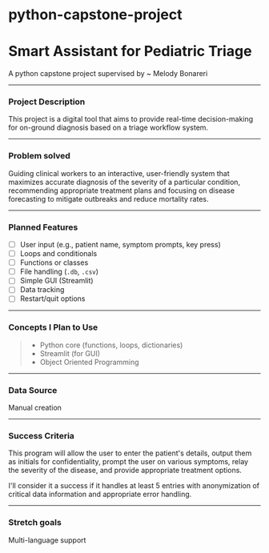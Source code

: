 # python-capstone-project
# Smart Assistant for Pediatric Triage
A python capstone project supervised by ~ Melody Bonareri

____________________________

### Project Description

This project is a digital tool that aims to provide real-time decision-making for on-ground diagnosis based on a triage workflow system. 

____________________________

### Problem solved
Guiding clinical workers to an interactive, user-friendly system that maximizes accurate diagnosis of the severity of a particular condition, recommending appropriate treatment plans and focusing on disease forecasting to mitigate outbreaks and reduce mortality rates.

____________________________

### Planned Features

- [ ] User input (e.g., patient name, symptom prompts, key press)
- [ ] Loops and conditionals
- [ ] Functions or classes
- [ ] File handling (`.db`, `.csv`)
- [ ] Simple GUI (Streamlit)
- [ ] Data tracking
- [ ] Restart/quit options

____________________________

### Concepts I Plan to Use 

> - Python core (functions, loops, dictionaries)  
> - Streamlit (for GUI)
> - Object Oriented Programming

____________________________

### Data Source

Manual creation

____________________________

### Success Criteria

This program will allow the user to enter the patient's details, output them as initials for confidentiality, prompt the user on various symptoms, relay the severity of the disease, and provide appropriate treatment options.

I'll consider it a success if it handles at least 5 entries with anonymization of critical data information and appropriate error handling.
____________________________

### Stretch goals
Multi-language support
